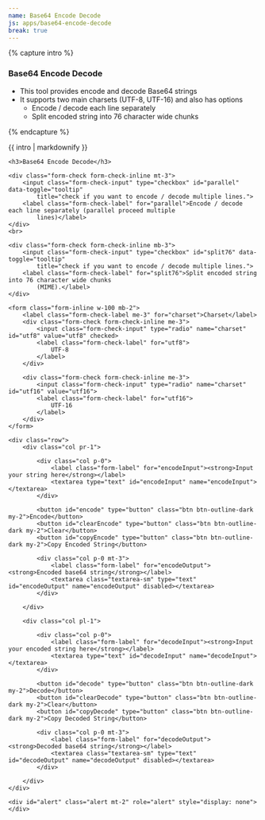 ```yaml
---
name: Base64 Encode Decode
js: apps/base64-encode-decode
break: true
---
```


{% capture intro %}
### Base64 Encode Decode
<!--separator-->
- This tool provides encode and decode Base64 strings
- It supports two main charsets (UTF-8, UTF-16) and also has options
    - Encode / decode each line separately
    - Split encoded string into 76 character wide chunks
<!--separator-->
{% endcapture %}

<div class="tool-wrapper mb-4">
    {{ intro | markdownify }}
</div>

<div class="tool-wrapper">

    <h3>Base64 Encode Decode</h3>

    <div class="form-check form-check-inline mt-3">
        <input class="form-check-input" type="checkbox" id="parallel" data-toggle="tooltip"
            title="check if you want to encode / decode multiple lines.">
        <label class="form-check-label" for="parallel">Encode / decode each line separately (parallel proceed multiple
            lines)</label>
    </div>
    <br>

    <div class="form-check form-check-inline mb-3">
        <input class="form-check-input" type="checkbox" id="split76" data-toggle="tooltip"
            title="check if you want to encode / decode multiple lines.">
        <label class="form-check-label" for="split76">Split encoded string into 76 character wide chunks
            (MIME).</label>
    </div>

    <form class="form-inline w-100 mb-2">
        <label class="form-check-label me-3" for="charset">Charset</label>
        <div class="form-check form-check-inline me-3">
            <input class="form-check-input" type="radio" name="charset" id="utf8" value="utf8" checked>
            <label class="form-check-label" for="utf8">
                UTF-8
            </label>
        </div>

        <div class="form-check form-check-inline me-3">
            <input class="form-check-input" type="radio" name="charset" id="utf16" value="utf16">
            <label class="form-check-label" for="utf16">
                UTF-16
            </label>
        </div>
    </form>

    <div class="row">
        <div class="col pr-1">

            <div class="col p-0">
                <label class="form-label" for="encodeInput"><strong>Input your string here</strong></label>
                <textarea type="text" id="encodeInput" name="encodeInput"></textarea>
            </div>

            <button id="encode" type="button" class="btn btn-outline-dark my-2">Encode</button>
            <button id="clearEncode" type="button" class="btn btn-outline-dark my-2">Clear</button>
            <button id="copyEncode" type="button" class="btn btn-outline-dark my-2">Copy Encoded String</button>

            <div class="col p-0 mt-3">
                <label class="form-label" for="encodeOutput"><strong>Encoded base64 string</strong></label>
                <textarea class="textarea-sm" type="text" id="encodeOutput" name="encodeOutput" disabled></textarea>
            </div>

        </div>

        <div class="col pl-1">

            <div class="col p-0">
                <label class="form-label" for="decodeInput"><strong>Input your encoded string here</strong></label>
                <textarea type="text" id="decodeInput" name="decodeInput"></textarea>
            </div>

            <button id="decode" type="button" class="btn btn-outline-dark my-2">Decode</button>
            <button id="clearDecode" type="button" class="btn btn-outline-dark my-2">Clear</button>
            <button id="copyDecode" type="button" class="btn btn-outline-dark my-2">Copy Decoded String</button>

            <div class="col p-0 mt-3">
                <label class="form-label" for="decodeOutput"><strong>Decoded base64 string</strong></label>
                <textarea class="textarea-sm" type="text" id="decodeOutput" name="decodeOutput" disabled></textarea>
            </div>

        </div>
    </div>

    <div id="alert" class="alert mt-2" role="alert" style="display: none"></div>

</div>